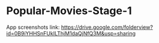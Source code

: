 # Popular-Movies-Stage-1
App screenshots link: https://drive.google.com/folderview?id=0B9iYHHSnFUkILThjM1daQjNfQ3M&usp=sharing
